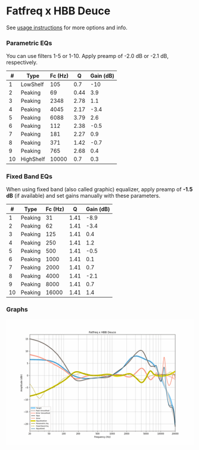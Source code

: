 # Fatfreq x HBB Deuce
See [usage instructions](https://github.com/jaakkopasanen/AutoEq#usage) for more options and info.

### Parametric EQs
You can use filters 1-5 or 1-10. Apply preamp of -2.0 dB or -2.1 dB, respectively.

|   # | Type      |   Fc (Hz) |    Q |   Gain (dB) |
|-----|-----------|-----------|------|-------------|
|   1 | LowShelf  |       105 | 0.7  |       -10   |
|   2 | Peaking   |        69 | 0.44 |         3.9 |
|   3 | Peaking   |      2348 | 2.78 |         1.1 |
|   4 | Peaking   |      4045 | 2.17 |        -3.4 |
|   5 | Peaking   |      6088 | 3.79 |         2.6 |
|   6 | Peaking   |       112 | 2.38 |        -0.5 |
|   7 | Peaking   |       181 | 2.27 |         0.9 |
|   8 | Peaking   |       371 | 1.42 |        -0.7 |
|   9 | Peaking   |       765 | 2.68 |         0.4 |
|  10 | HighShelf |     10000 | 0.7  |         0.3 |

### Fixed Band EQs
When using fixed band (also called graphic) equalizer, apply preamp of **-1.5 dB** (if available) and set gains manually with these parameters.

|   # | Type    |   Fc (Hz) |    Q |   Gain (dB) |
|-----|---------|-----------|------|-------------|
|   1 | Peaking |        31 | 1.41 |        -8.9 |
|   2 | Peaking |        62 | 1.41 |        -3.4 |
|   3 | Peaking |       125 | 1.41 |         0.4 |
|   4 | Peaking |       250 | 1.41 |         1.2 |
|   5 | Peaking |       500 | 1.41 |        -0.5 |
|   6 | Peaking |      1000 | 1.41 |         0.1 |
|   7 | Peaking |      2000 | 1.41 |         0.7 |
|   8 | Peaking |      4000 | 1.41 |        -2.1 |
|   9 | Peaking |      8000 | 1.41 |         0.7 |
|  10 | Peaking |     16000 | 1.41 |         1.4 |

### Graphs
![](./Fatfreq%20x%20HBB%20Deuce.png)
